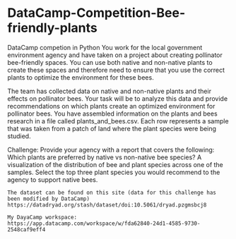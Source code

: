 # DataCamp-Competition-Bee-friendly-plants
DataCamp competion in Python
You work for the local government environment agency and have taken on a project about creating pollinator bee-friendly spaces. You can use both native and non-native plants to create these spaces and therefore need to ensure that you use the correct plants to optimize the environment for these bees.

The team has collected data on native and non-native plants and their effects on pollinator bees. Your task will be to analyze this data and provide recommendations on which plants create an optimized environment for pollinator bees.
You have assembled information on the plants and bees research in a file called plants_and_bees.csv. Each row represents a sample that was taken from a patch of land where the plant species were being studied.

Challenge:
Provide your agency with a report that covers the following:
    Which plants are preferred by native vs non-native bee species?
    A visualization of the distribution of bee and plant species across one of the samples.
    Select the top three plant species you would recommend to the agency to support native bees.

    The dataset can be found on this site (data for this challenge has been modified by DataCamp)
    https://datadryad.org/stash/dataset/doi:10.5061/dryad.pzgmsbcj8

    My DayaCamp workspace:
    https://app.datacamp.com/workspace/w/fda62840-24d1-4585-9730-2548caf9eff4
